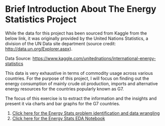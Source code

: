 <h1>Brief Introduction About The Energy Statistics Project</h1>

While the data for this project has been sourced from Kaggle from the below link, it was originally provided by 
the United Nations Statistics, a division of the UN Data site department (source credit: http://data.un.org/Explorer.aspx).

Data Source: https://www.kaggle.com/unitednations/international-energy-statistics

This data is very exhaustive in terms of commodity usage across various countries. For the purpose of this project, 
I will focus on finding out the energy consumption of mainly crude oil production, imports and alternative energy 
resources for the countries popularly known as G7.

The focus of this exercise is to extract the information and the insights and present it via charts and bar graphs 
for the G7 countries.

1. <a href="https://github.com/jayguptacal/portfolio/blob/main/EnergyStats/Energy_Stats_DataWrangling.ipynb" target="_new">Click here for the Energy Stats problem identification and data wrangling</a> 
2. <a href="https://github.com/jayguptacal/portfolio/blob/main/EnergyStats/Energy_Stats_EDA.ipynb" target="_new">Click here for the Energy Stats EDA Notebook</a>

